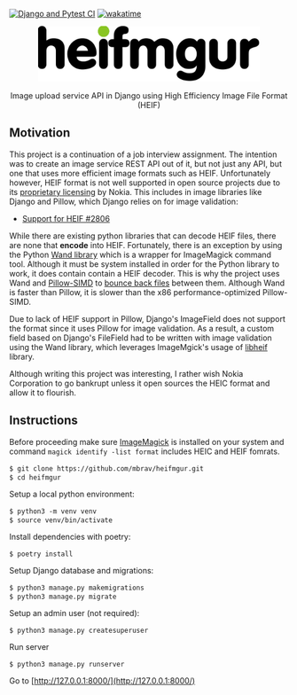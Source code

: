 [![Django and Pytest CI](https://github.com/mbrav/heifmgur/actions/workflows/django.yml/badge.svg)](https://github.com/mbrav/heifmgur/actions/workflows/django.yml)
[![wakatime](https://wakatime.com/badge/user/54ad05ce-f39b-4fa3-9f2a-6fe4b1c53ba4/project/f52550ff-f468-4b17-834d-fecce184459a.svg)](https://wakatime.com/badge/user/54ad05ce-f39b-4fa3-9f2a-6fe4b1c53ba4/project/f52550ff-f468-4b17-834d-fecce184459a)

<p align="center">
    <a href="https://github.com/mbrav/heifmgur" target="_blank" rel="noopener noreferrer">
        <img width="400" src="media/logo.png" title="heifmgur">
    </a>
</p>

<p align="center">Image upload service API in Django using High Efficiency Image File Format (HEIF)</p>

## Motivation

This project is a continuation of a job interview assignment. The intention was to create an image service REST API out of it, but not just any API, but one that uses more efficient image formats such as HEIF. Unfortunately however, HEIF format is not well supported in open source projects due to its [proprietary licensing](https://github.com/nokiatech/heif/blob/master/LICENSE.TXT) by Nokia. This includes in image libraries like Django and Pillow, which Django relies on for image validation:

-   [ Support for HEIF #2806 ](https://github.com/python-pillow/Pillow/issues/2806)

While there are existing python libraries that can decode HEIF files, there are none that **encode** into HEIF. Fortunately, there is an exception by using the Python [Wand library](https://pypi.org/project/Wand/) which is a wrapper for ImageMagick command tool. Although it must be system installed in order for the Python library to work, it does contain contain a HEIF decoder. This is why the project uses Wand and [Pillow-SIMD](https://python-pillow.org/pillow-perf/) to [bounce back files](api/utils/img.py) between them. Although Wand is faster than Pillow, it is slower than the x86 performance-optimized Pillow-SIMD.

Due to lack of HEIF support in Pillow, Django's ImageField does not support the format since it uses Pillow for image validation. As a result, a custom field based on Django's FileField had to be written with image validation using the Wand library, which leverages ImageMgick's usage of [libheif](https://github.com/strukturag/libheif) library.

Although writing this project was interesting, I rather wish Nokia Corporation to go bankrupt unless it open sources the HEIC format and allow it to flourish.

## Instructions

Before proceeding make sure [ImageMagick](https://imagemagick.org/script/download.php) is installed on your system and command `magick identify -list format` includes HEIC and HEIF fomrats.

```
$ git clone https://github.com/mbrav/heifmgur.git
$ cd heifmgur
```

Setup a local python environment:

```
$ python3 -m venv venv
$ source venv/bin/activate
```

Install dependencies with poetry:

```
$ poetry install
```

Setup Django database and migrations:

```
$ python3 manage.py makemigrations
$ python3 manage.py migrate
```

Setup an admin user (not required):

```
$ python3 manage.py createsuperuser
```

Run server

```
$ python3 manage.py runserver
```

Go to [http://127.0.0.1:8000/](http://127.0.0.1:8000/)
